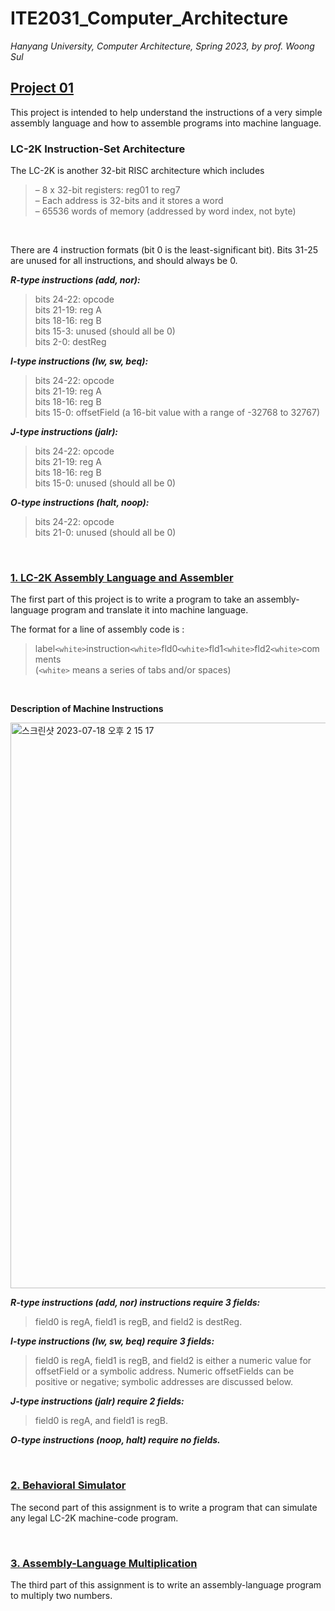# ITE2031_Computer_Architecture
*Hanyang University, Computer Architecture, Spring 2023, by prof. Woong Sul*

## [Project 01](https://github.com/najiyeon/ITE2031_Computer_Architecture/tree/master/project1)
<p>This project is intended to help understand the instructions of a very simple assembly language and how to assemble programs into machine language.</p>

### LC-2K Instruction-Set Architecture
The LC-2K is another 32-bit RISC architecture which includes   
> – 8 x 32-bit registers: reg01 to reg7   
> – Each address is 32-bits and it stores a word   
> – 65536 words of memory (addressed by word index, not byte)
<br>
<p>There are 4 instruction formats (bit 0 is the least-significant bit).
Bits 31-25 are unused for all instructions, and should always be 0.</p>

***R-type instructions (add, nor):***   
> bits 24-22: opcode   
> bits 21-19: reg A    
> bits 18-16: reg B     
> bits 15-3: unused (should all be 0)    
> bits 2-0: destReg    

***I-type instructions (lw, sw, beq):***   
> bits 24-22: opcode     
> bits 21-19: reg A     
> bits 18-16: reg B     
> bits 15-0: offsetField (a 16-bit value with a range of -32768 to 32767)     

***J-type instructions (jalr):***    
> bits 24-22: opcode    
> bits 21-19: reg A     
> bits 18-16: reg B      
> bits 15-0: unused (should all be 0)     

***O-type instructions (halt, noop):***     
> bits 24-22: opcode     
> bits 21-0: unused (should all be 0)     

<br>

### [1. LC-2K Assembly Language and Assembler](https://github.com/najiyeon/ITE2031_Computer_Architecture/tree/master/project1/assembler)
<p>The first part of this project is to write a program to take an assembly-language program and translate it into machine language.</p>

The format for a line of assembly code is :
> label`<white>`instruction`<white>`fld0`<white>`fld1`<white>`fld2`<white>`comments   
> (``<white>`` means a series of tabs and/or spaces)

<br>

**<p> Description of Machine Instructions </p>**
<img width="905" alt="스크린샷 2023-07-18 오후 2 15 17" src="https://github.com/najiyeon/ITE2031_Computer_Architecture/assets/113894257/b1b063bf-a3d4-4ad8-ad6d-7faed56e1250">

***R-type instructions (add, nor) instructions require 3 fields:***    
> field0 is regA, field1 is regB, and field2 is destReg.

***I-type instructions (lw, sw, beq) require 3 fields:***        
> field0 is regA, field1 is regB, and field2 is either a numeric value for offsetField or a symbolic address. Numeric offsetFields can be positive or negative; symbolic addresses are discussed below.
   
***J-type instructions (jalr) require 2 fields:***       
> field0 is regA, and field1 is regB.

***O-type instructions (noop, halt) require no fields.***       

<br>

### [2. Behavioral Simulator](https://github.com/najiyeon/ITE2031_Computer_Architecture/tree/master/project1/simulator)
<p>The second part of this assignment is to write a program that can simulate any legal LC-2K machine-code program.</p>



<br>

### [3. Assembly-Language Multiplication](https://github.com/najiyeon/ITE2031_Computer_Architecture/blob/master/project1/assembler/mult.as)
<p>The third part of this assignment is to write an assembly-language program to multiply two numbers.</p>

